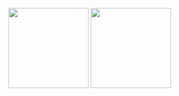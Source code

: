 <p>
  <img src="https://github-readme-stats.vercel.app/api?username=vlntnf&hide=issues&show_icons=true&include_all_commits=true&count_private=true&custom_title=My%20stats" height="160"/>
  <img src="https://github-readme-stats.vercel.app/api/top-langs/?username=vlntnf&layout=compact&langs_count=6" height="160"/> 
</p>
